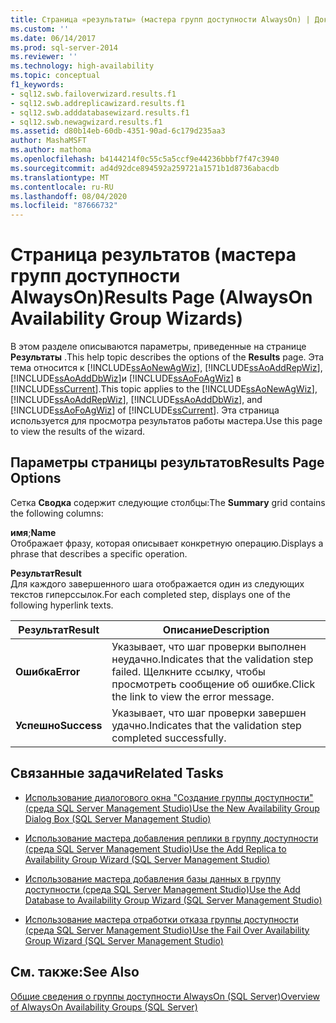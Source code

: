 ```yaml
---
title: Страница «результаты» (мастера групп доступности AlwaysOn) | Документация Майкрософт
ms.custom: ''
ms.date: 06/14/2017
ms.prod: sql-server-2014
ms.reviewer: ''
ms.technology: high-availability
ms.topic: conceptual
f1_keywords:
- sql12.swb.failoverwizard.results.f1
- sql12.swb.addreplicawizard.results.f1
- sql12.swb.adddatabasewizard.results.f1
- sql12.swb.newagwizard.results.f1
ms.assetid: d80b14eb-60db-4351-90ad-6c179d235aa3
author: MashaMSFT
ms.author: mathoma
ms.openlocfilehash: b4144214f0c55c5a5ccf9e44236bbbf7f47c3940
ms.sourcegitcommit: ad4d92dce894592a259721a1571b1d8736abacdb
ms.translationtype: MT
ms.contentlocale: ru-RU
ms.lasthandoff: 08/04/2020
ms.locfileid: "87666732"
---
```

# <a name="results-page-alwayson-availability-group-wizards"></a><span data-ttu-id="2f982-102">Страница результатов (мастера групп доступности AlwaysOn)</span><span class="sxs-lookup"><span data-stu-id="2f982-102">Results Page (AlwaysOn Availability Group Wizards)</span></span>
  <span data-ttu-id="2f982-103">В этом разделе описываются параметры, приведенные на странице **Результаты** .</span><span class="sxs-lookup"><span data-stu-id="2f982-103">This help topic describes the options of the **Results** page.</span></span> <span data-ttu-id="2f982-104">Эта тема относится к [!INCLUDE[ssAoNewAgWiz](../../../includes/ssaonewagwiz-md.md)], [!INCLUDE[ssAoAddRepWiz](../../../includes/ssaoaddrepwiz-md.md)], [!INCLUDE[ssAoAddDbWiz](../../../includes/ssaoadddbwiz-md.md)]и [!INCLUDE[ssAoFoAgWiz](../../../includes/ssaofoagwiz-md.md)] в [!INCLUDE[ssCurrent](../../../includes/sscurrent-md.md)].</span><span class="sxs-lookup"><span data-stu-id="2f982-104">This topic applies to the [!INCLUDE[ssAoNewAgWiz](../../../includes/ssaonewagwiz-md.md)], [!INCLUDE[ssAoAddRepWiz](../../../includes/ssaoaddrepwiz-md.md)], [!INCLUDE[ssAoAddDbWiz](../../../includes/ssaoadddbwiz-md.md)], and [!INCLUDE[ssAoFoAgWiz](../../../includes/ssaofoagwiz-md.md)] of [!INCLUDE[ssCurrent](../../../includes/sscurrent-md.md)].</span></span> <span data-ttu-id="2f982-105">Эта страница используется для просмотра результатов работы мастера.</span><span class="sxs-lookup"><span data-stu-id="2f982-105">Use this page to view the results of the wizard.</span></span>  
  
##  <a name="results-page-options"></a><a name="PageOptions"></a> <span data-ttu-id="2f982-106">Параметры страницы результатов</span><span class="sxs-lookup"><span data-stu-id="2f982-106">Results Page Options</span></span>  
 <span data-ttu-id="2f982-107">Сетка **Сводка** содержит следующие столбцы:</span><span class="sxs-lookup"><span data-stu-id="2f982-107">The **Summary** grid contains the following columns:</span></span>  
  
 <span data-ttu-id="2f982-108">**имя**;</span><span class="sxs-lookup"><span data-stu-id="2f982-108">**Name**</span></span>  
 <span data-ttu-id="2f982-109">Отображает фразу, которая описывает конкретную операцию.</span><span class="sxs-lookup"><span data-stu-id="2f982-109">Displays a phrase that describes a specific operation.</span></span>  
  
 <span data-ttu-id="2f982-110">**Результат**</span><span class="sxs-lookup"><span data-stu-id="2f982-110">**Result**</span></span>  
 <span data-ttu-id="2f982-111">Для каждого завершенного шага отображается один из следующих текстов гиперссылок.</span><span class="sxs-lookup"><span data-stu-id="2f982-111">For each completed step, displays one of the following hyperlink texts.</span></span>  
  
|<span data-ttu-id="2f982-112">Результат</span><span class="sxs-lookup"><span data-stu-id="2f982-112">Result</span></span>|<span data-ttu-id="2f982-113">Описание</span><span class="sxs-lookup"><span data-stu-id="2f982-113">Description</span></span>|  
|------------|-----------------|  
|<span data-ttu-id="2f982-114">**Ошибка**</span><span class="sxs-lookup"><span data-stu-id="2f982-114">**Error**</span></span>|<span data-ttu-id="2f982-115">Указывает, что шаг проверки выполнен неудачно.</span><span class="sxs-lookup"><span data-stu-id="2f982-115">Indicates that the validation step failed.</span></span> <span data-ttu-id="2f982-116">Щелкните ссылку, чтобы просмотреть сообщение об ошибке.</span><span class="sxs-lookup"><span data-stu-id="2f982-116">Click the link to view the error message.</span></span>|  
|<span data-ttu-id="2f982-117">**Успешно**</span><span class="sxs-lookup"><span data-stu-id="2f982-117">**Success**</span></span>|<span data-ttu-id="2f982-118">Указывает, что шаг проверки завершен удачно.</span><span class="sxs-lookup"><span data-stu-id="2f982-118">Indicates that the validation step completed successfully.</span></span>|  
  

  
##  <a name="related-tasks"></a><a name="RelatedTasks"></a> <span data-ttu-id="2f982-119">Связанные задачи</span><span class="sxs-lookup"><span data-stu-id="2f982-119">Related Tasks</span></span>  
  
-   [<span data-ttu-id="2f982-120">Использование диалогового окна "Создание группы доступности" (среда SQL Server Management Studio)</span><span class="sxs-lookup"><span data-stu-id="2f982-120">Use the New Availability Group Dialog Box &#40;SQL Server Management Studio&#41;</span></span>](use-the-new-availability-group-dialog-box-sql-server-management-studio.md)  
  
-   [<span data-ttu-id="2f982-121">Использование мастера добавления реплики в группу доступности (среда SQL Server Management Studio)</span><span class="sxs-lookup"><span data-stu-id="2f982-121">Use the Add Replica to Availability Group Wizard &#40;SQL Server Management Studio&#41;</span></span>](use-the-add-replica-to-availability-group-wizard-sql-server-management-studio.md)  
  
-   [<span data-ttu-id="2f982-122">Использование мастера добавления базы данных в группу доступности (среда SQL Server Management Studio)</span><span class="sxs-lookup"><span data-stu-id="2f982-122">Use the Add Database to Availability Group Wizard &#40;SQL Server Management Studio&#41;</span></span>](availability-group-add-database-to-group-wizard.md)  
  
-   [<span data-ttu-id="2f982-123">Использование мастера отработки отказа группы доступности (среда SQL Server Management Studio)</span><span class="sxs-lookup"><span data-stu-id="2f982-123">Use the Fail Over Availability Group Wizard &#40;SQL Server Management Studio&#41;</span></span>](use-the-fail-over-availability-group-wizard-sql-server-management-studio.md)  
  

  
## <a name="see-also"></a><span data-ttu-id="2f982-124">См. также:</span><span class="sxs-lookup"><span data-stu-id="2f982-124">See Also</span></span>  
 [<span data-ttu-id="2f982-125">Общие сведения о группы доступности AlwaysOn &#40;SQL Server&#41;</span><span class="sxs-lookup"><span data-stu-id="2f982-125">Overview of AlwaysOn Availability Groups &#40;SQL Server&#41;</span></span>](overview-of-always-on-availability-groups-sql-server.md)  
  
  
